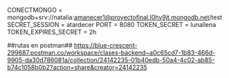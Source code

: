 CONECTMONGO = mongodb+srv://natalia:amanecer1@proyectofinal.l0hv9jt.mongodb.net/test
SECRET_SESSION = atardecer
PORT = 8080
TOKEN_SECRET = lunallena
TOKEN_EXPIRES_SECRET = 2h


##rutas en postman##
https://blue-crescent-299687.postman.co/workspace/clases-backend~a0c65cd7-1b83-466d-9905-da30d786081a/collection/24142235-01b40edb-50a4-4c02-ab85-b74c1058b0b2?action=share&creator=24142235
